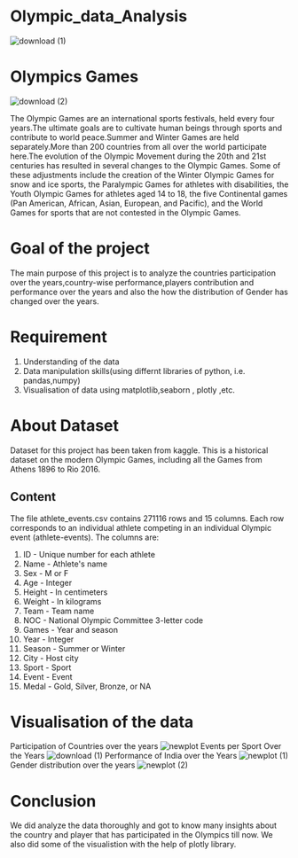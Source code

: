 # Olympic_data_Analysis 
 ![download (1)](https://user-images.githubusercontent.com/92949677/176778806-e005623b-215a-4a24-8f61-d0e37f7b73bc.jpg)


# Olympics Games    
 ![download (2)](https://user-images.githubusercontent.com/92949677/176778901-44632ea4-9bde-4b42-b704-833f0348c56a.jpg)

The Olympic Games are an international sports festivals, held every four years.The ultimate goals are to cultivate human beings through sports and contribute to world peace.Summer and Winter Games are held separately.More than 200 countries from all over the world participate here.The evolution of the Olympic Movement during the 20th and 21st centuries has resulted in several changes to the Olympic Games. Some of these adjustments include the creation of the Winter Olympic Games for snow and ice sports, the Paralympic Games for athletes with disabilities, the Youth Olympic Games for athletes aged 14 to 18, the five Continental games (Pan American, African, Asian, European, and Pacific), and the World Games for sports that are not contested in the Olympic Games. 
# Goal of the project
The main purpose of this project is to analyze the countries participation over the years,country-wise performance,players contribution and performance over the years and also the how the distribution of Gender has changed over the years.
# Requirement
1. Understanding of the data
2. Data manipulation skills(using differnt libraries of python, i.e. pandas,numpy)
3. Visualisation of data using matplotlib,seaborn , plotly ,etc.
# About Dataset
Dataset for this project has been taken from kaggle.
This is a historical dataset on the modern Olympic Games, including all the Games from Athens 1896 to Rio 2016.
## Content
The file athlete_events.csv contains 271116 rows and 15 columns. Each row corresponds to an individual athlete competing in an individual Olympic event (athlete-events). The columns are:
1. ID - Unique number for each athlete
2. Name - Athlete's name
3. Sex - M or F
4. Age - Integer
5. Height - In centimeters
6. Weight - In kilograms
7. Team - Team name
8. NOC - National Olympic Committee 3-letter code
9. Games - Year and season
10. Year - Integer
11. Season - Summer or Winter
12. City - Host city
13. Sport - Sport
14. Event - Event
15. Medal - Gold, Silver, Bronze, or NA
# Visualisation of the data
Participation of Countries over the years
![newplot](https://user-images.githubusercontent.com/92949677/176780431-e115e5a5-303b-4d56-afe1-b20360771e22.png)
Events per Sport Over the Years
![download (1)](https://user-images.githubusercontent.com/92949677/176780741-5db98333-3006-4d13-a045-1749886cc161.png)
Performance of India over the Years 
![newplot (1)](https://user-images.githubusercontent.com/92949677/176780936-1598764b-5f62-4b1d-a160-3177d24e2253.png)
Gender distribution over the years
![newplot (2)](https://user-images.githubusercontent.com/92949677/176781186-f904677a-e2a8-4931-a1e9-928e44fcdfce.png)
# Conclusion
We did analyze the data thoroughly and got to know  many insights about the country and player that has participated in the Olympics till now.
We also did some of the visualistion with the help of plotly library.




